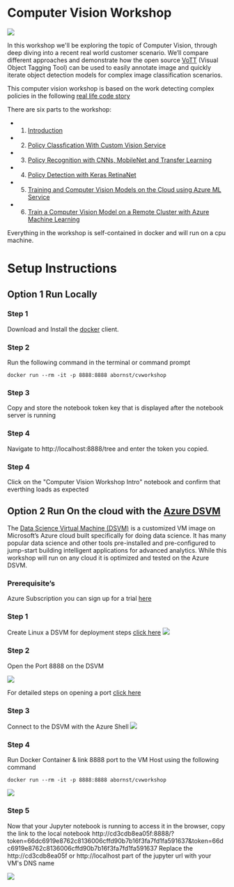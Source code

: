 # Computer Vision Workshop
![](https://codestoryedge.azureedge.net/developerblog/wp-content/uploads/23655638130_b979de45df_b-450x300.jpg)

In this workshop we'll be exploring the topic of Computer Vision, through deep diving into a recent real world customer scenario. We’ll compare different approaches and demonstrate how the open source [VoTT](github.com/Microsoft/VoTT) (Visual Object Tagging Tool) can be used to easily annotate image and quickly iterate object detection models for complex image classification scenarios. 
 
This computer vision workshop is based on the work detecting complex policies in the following [real life code story](https://www.microsoft.com/developerblog/2017/07/31/using-object-detection-complex-image-classification-scenarios/)

There are six parts to the workshop:
 - 1) [Introduction](https://github.com/aribornstein/cvworkshop/blob/master/%231%20Computer%20Vision%20Workshop%20Intro.ipynb)
 - 2) [Policy Classfication With Custom Vision Service](https://github.com/aribornstein/cvworkshop/blob/master/%232%20Policy%20Classfication%20With%20Custom%20Vision%20Service.ipynb)
 - 3) [Policy Recognition with CNNs, MobileNet and Transfer Learning](https://github.com/aribornstein/cvworkshop/blob/master/%233%20Policy%20Recognition%20with%20CNNs%2C%20MobileNet%20and%20Transfer%20Learning.ipynb)
 - 4) [Policy Detection with Keras RetinaNet](https://github.com/aribornstein/cvworkshop/blob/master/%234%20Policy%20Detection%20with%20Keras%20RetinaNet.ipynb)
 - 5) [Training and Computer Vision Models on the Cloud using Azure ML Service](https://github.com/aribornstein/cvworkshop/blob/master/%235%20Training%20and%20Computer%20Vision%20Models%20on%20the%20Cloud%20using%20Azure%20ML%20Service.ipynb)
 - 6) [Train a Computer Vision Model on a Remote Cluster with Azure Machine Learning](https://github.com/aribornstein/cvworkshop/blob/master/%235%20Training%20and%20Computer%20Vision%20Models%20on%20the%20Cloud%20using%20Azure%20ML%20Service.ipynb)

Everything in the workshop is self-contained in docker and will run on a cpu machine.

# Setup Instructions

## Option 1 Run Locally 

### Step 1 
Download and Install the [docker](https://www.docker.com) client.

### Step 2
Run the following command in the terminal or command prompt
```
docker run --rm -it -p 8888:8888 abornst/cvworkshop
```
### Step 3 
Copy and store the notebook token key that is displayed after the notebook server is running

### Step 4
Navigate to http://localhost:8888/tree and enter the token you copied.

### Step 4
Click on the "Computer Vision Workshop Intro" notebook and confirm that everthing loads as expected

## Option 2 Run On the cloud with the [Azure DSVM](https://medium.com/@aribornstein/5-steps-to-more-interactive-deep-learning-79126f089696) 

The [Data Science Virtual Machine (DSVM)](https://docs.microsoft.com/azure/machine-learning/data-science-virtual-machine/overview?WT.mc_id=cvworkshop-github-abornst) is a customized VM image on Microsoft’s Azure cloud built specifically for doing data science. It has many popular data science and other tools pre-installed and pre-configured to jump-start building intelligent applications for advanced analytics. While this workshop will run on any cloud it is optimized and tested on the Azure DSVM.

### Prerequisite’s

Azure Subscription you can sign up for a trial [here](https://azure.microsoft.com/en-us/offers/ms-azr-0044p/?WT.mc_id=medium-blog-abornst)

### Step 1

Create Linux a DSVM for deployment steps [click here](https://docs.microsoft.com/azure/machine-learning/data-science-virtual-machine/dsvm-ubuntu-intro?WT.mc_id=cvworkshop-github-abornst)
![](https://cdn-images-1.medium.com/max/1200/0*jqpjzD7wCqzGk2dR.gif)

### Step 2 

Open the Port 8888 on the DSVM 

![](https://cdn-images-1.medium.com/max/1200/0*B_wWKNZL9UFiZh9K.gif)

For detailed steps on opening a port [click here](https://docs.microsoft.com/en-us/azure/virtual-machines/windows/nsg-quickstart-portal?WT.mc_id=cvworkshop-github-abornst)

### Step 3

Connect to the DSVM with the Azure Shell
![](https://cdn-images-1.medium.com/max/1200/0*dfoVcemzvTHIn4bD.gif)

### Step 4

Run Docker Container & link 8888 port to the VM Host using the following command

```
docker run --rm -it -p 8888:8888 abornst/cvworkshop
```

![](https://cdn-images-1.medium.com/max/1200/0*yJWVZw5dy8h6gj64.gif)

### Step 5

Now that your Jupyter notebook is running to access it in the browser, copy the link to the local notebook http://cd3cdb8ea05f:8888/?token=66dc6919e8762c8136006cffd90b7b16f3fa7fd1fa591637&token=66dc6919e8762c8136006cffd90b7b16f3fa7fd1fa591637
Replace the http://cd3cdb8ea05f or http://localhost part of the jupyter url with your VM's DNS name

![](https://cdn-images-1.medium.com/max/1200/0*6G_Ex_dQt4NU63sE.gif)

